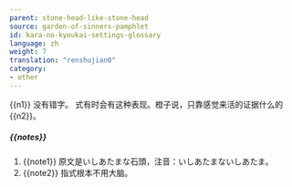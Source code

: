 ```yaml
---
parent: stone-head-like-stone-head
source: garden-of-sinners-pamphlet
id: kara-no-kyoukai-settings-glossary
language: zh
weight: 7
translation: "renshujian0"
category:
- other
---
```


{{n1}}
没有错字。
式有时会有这种表现。橙子说，只靠感觉来活的证据什么的{{n2}}。

##### {{notes}}

1. {{note1}} 原文是いしあたまな石頭，注音：いしあたまないしあたま。
2. {{note2}} 指式根本不用大脑。
